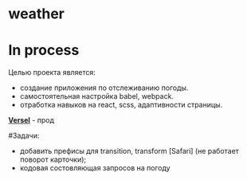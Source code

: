 # weather

# In process

Целью проекта является:
- создание приложения по отслеживанию погоды.
- самостоятельная настройка babel, webpack.
- отработка навыков на react, scss, адаптивности страницы.

[**Versel**](https://weather-k1ntsugi1.vercel.app/) - прод

#Задачи:
- добавить префисы для transition, transform [Safari] (не работает поворот карточки);
- кодовая состовляющая запросов на погоду

